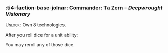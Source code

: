 ### :ti4-faction-base-jolnar: **Commander**: Ta Zern - _Deepwrought Visionary_

<span style="font-variant:small-caps;">Unlock</span>: Own 8 technologies.

After you roll dice for a unit ability:

You may reroll any of those dice.
